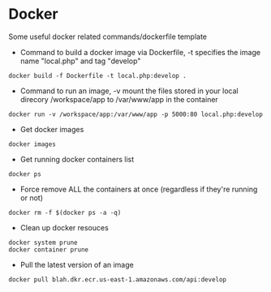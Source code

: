 # Docker
Some useful docker related commands/dockerfile template

* Command to build a docker image via Dockerfile, -t specifies the image name "local.php" and tag "develop"
```
docker build -f Dockerfile -t local.php:develop .
```

* Command to run an image, -v mount the files stored in your local direcory /workspace/app to /var/www/app in the container
```
docker run -v /workspace/app:/var/www/app -p 5000:80 local.php:develop
```

* Get docker images
```
docker images
```

* Get running docker containers list
```
docker ps
```

* Force remove ALL the containers at once (regardless if they're running or not) 
```
docker rm -f $(docker ps -a -q)
```

* Clean up docker resouces
```
docker system prune
docker container prune
```

* Pull the latest version of an image
```
docker pull blah.dkr.ecr.us-east-1.amazonaws.com/api:develop
```
